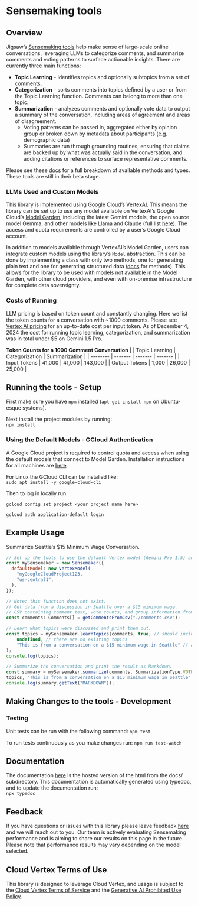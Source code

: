 # Sensemaking tools

## Overview

Jigsaw’s [Sensemaking tools](https://medium.com/jigsaw/making-sense-of-large-scale-online-conversations-b153340bda55) help make sense of large-scale online conversations, leveraging LLMs to categorize comments, and summarize comments and voting patterns to surface actionable insights. There are currently three main functions:

- **Topic Learning** - identifies topics and optionally subtopics from a set of comments.
- **Categorization** - sorts comments into topics defined by a user or from the Topic Learning function. Comments can belong to more than one topic.
- **Summarization** - analyzes comments and optionally vote data to output a summary of the conversation, including areas of agreement and areas of disagreement.
  - Voting patterns can be passed in, aggregated either by opinion group or broken down by metadata about participants (e.g. demographic data)
  - Summaries are run through grounding routines, ensuring that claims are backed up by what was actually said in the conversation, and adding citations or references to surface representative comments.

Please see these [docs](https://jigsaw-code.github.io/sensemaking-tools) for a full breakdown of available methods and types. These tools are still in their beta stage.

### LLMs Used and Custom Models

This library is implemented using Google Cloud’s [VertexAI](https://cloud.google.com/vertex-ai). This means the library can be set up to use any model available on VertexAI’s Google Cloud’s [Model Garden](https://cloud.google.com/vertex-ai/generative-ai/docs/model-garden/explore-models), including the latest Gemini models, the open source model Gemma, and other models like Llama and Claude (full list [here](https://pantheon.corp.google.com/vertex-ai/model-garden)). The access and quota requirements are controlled by a user’s Google Cloud account.

In addition to models available through VertexAI’s Model Garden, users can integrate custom models using the library’s `Model` abstraction. This can be done by implementing a class with only two methods, one for generating plain text and one for generating structured data ([docs](https://jigsaw-code.github.io/sensemaking-tools/classes/models_model.Model.html) for methods). This allows for the library to be used with models not available in the Model Garden, with other cloud providers, and even with on-premise infrastructure for complete data sovereignty.

### Costs of Running

LLM pricing is based on token count and constantly changing. Here we list the token counts for a conversation with ~1000 comments. Please see [Vertex AI pricing](https://cloud.google.com/vertex-ai/generative-ai/pricing) for an up-to-date cost per input token. As of December 4, 2024 the cost for running topic learning, categorization, and summarization was in total under $5 on Gemini 1.5 Pro.

**Token Counts for a 1000 Comment Conversation**
| | Topic Learning | Categorization | Summarization |
| -------- | ------- | ------- | ------- |
| Input Tokens | 41,000 | 41,000 | 143,000 |
| Output Tokens | 1,000 | 26,000 | 25,000 |

## Running the tools - Setup

First make sure you have `npm` installed (`apt-get install npm` on Ubuntu-esque systems).

Next install the project modules by running:  
`npm install`

### Using the Default Models - GCloud Authentication

A Google Cloud project is required to control quota and access when using the default models that connect to Model Garden. Installation instructions for all machines are [here](https://cloud.google.com/sdk/docs/install-sdk#deb).

For Linux the GCloud CLI can be installed like:  
`sudo apt install -y google-cloud-cli`

Then to log in locally run:

`gcloud config set project <your project name here>`

`gcloud auth application-default login`

## Example Usage

Summarize Seattle’s $15 Minimum Wage Conversation.

```js
// Set up the tools to use the default Vertex model (Gemini Pro 1.5) and related authentication info.
const mySensemaker = new Sensemaker({
  defaultModel: new VertexModel(
    "myGoogleCloudProject123,
    "us-central1",
  ),
});

// Note: this function does not exist.
// Get data from a discussion in Seattle over a $15 minimum wage.
// CSV containing comment text, vote counts, and group information from: // https://github.com/compdemocracy/openData/tree/master/15-per-hour-seattle
const comments: Comments[] = getCommentsFromCsv("./comments.csv");

// Learn what topics were discussed and print them out.
const topics = mySensemaker.learnTopics(comments, true, // should include subtopics
    undefined, // there are no existing topics
    "This is from a conversation on a $15 minimum wage in Seattle" // additional context
);
console.log(topics);

// Summarize the conversation and print the result as Markdown.
const summary = mySensemaker.summarize(comments, SummarizationType.VOTE_TALLY, // there's vote information so vote tally summarization is the best summarization method to use.
topics, "This is from a conversation on a $15 minimum wage in Seattle" // additional context);
console.log(summary.getText("MARKDOWN"));
```

## Making Changes to the tools - Development

### Testing

Unit tests can be run with the following command:
`npm test`

To run tests continuously as you make changes run:
`npm run test-watch`

## Documentation

The documentation [here](https://jigsaw-code.github.io/sensemaking-tools) is the hosted version of the html from the docs/ subdirectory. This documentation is automatically generated using typedoc, and to update the documentation run:  
`npx typedoc`

## Feedback

If you have questions or issues with this library please leave feedback [here](https://docs.google.com/forms/d/e/1FAIpQLSd6kScXaf0d8XR7X9mgHBgG11DJYXV1hEzYLmqpxMcDFJxOhQ/viewform?resourcekey=0-GTVtn872epNsEHtI2ClBEA) and we will reach out to you. Our team is actively evaluating Sensemaking performance and is aiming to share our results on this page in the future. Please note that performance results may vary depending on the model selected.

## Cloud Vertex Terms of Use

This library is designed to leverage Cloud Vertex, and usage is subject to the [Cloud Vertex Terms of Service](https://cloud.google.com/terms/service-terms) and the [Generative AI Prohibited Use Policy](https://policies.google.com/terms/generative-ai/use-policy).
